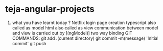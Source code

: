 # teja-angular-projects
1. what you have learnt today ?
Netflix login page creation
typescript also called as model
html also called as view
communication between model and view is carried out by [(ngModel)] two way binding
GIT COMMANDS:
git add .(current directory)
git commit -m(message) 'Initial commit'
git push
